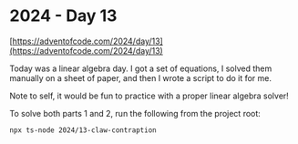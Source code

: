 # 2024 - Day 13

[https://adventofcode.com/2024/day/13](https://adventofcode.com/2024/day/13)

Today was a linear algebra day. I got a set of equations, I solved them manually
on a sheet of paper, and then I wrote a script to do it for me.

Note to self, it would be fun to practice with a proper linear algebra solver!

To solve both parts 1 and 2, run the following from the project root:

```sh
npx ts-node 2024/13-claw-contraption
```
